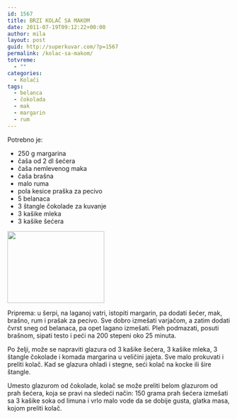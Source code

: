 ```yaml
---
id: 1567
title: BRZI KOLAČ SA MAKOM
date: 2011-07-19T09:12:22+00:00
author: mila
layout: post
guid: http://superkuvar.com/?p=1567
permalink: /kolac-sa-makom/
totvreme:
  - ""
categories:
  - Kolači
tags:
  - belanca
  - čokolada
  - mak
  - margarin
  - rum
---
```

Potrebno je:

  * 250 g margarina
  * čaša od 2 dl šećera
  * čaša nemlevenog maka
  * čaša brašna
  * malo ruma
  * pola kesice praška za pecivo
  * 5 belanaca
  * 3 štangle čokolade za kuvanje
  * 3 kašike mleka
  * 3 kašike šećera

<img class="alignnone size-full wp-image-1568" title="kolacsmakom" src="//superkuvar.com/wp-content/uploads/2011/07/kolacsmakom-e1311066255829.jpg" alt="" width="219" height="162" /> 

Priprema: u šerpi, na laganoj vatri, istopiti margarin, pa dodati šećer, mak, brašno, rum i prašak za pecivo. Sve dobro izmešati varjačom, a zatim dodati čvrst sneg od belanaca, pa opet lagano izmešati. Pleh podmazati, posuti brašnom, sipati testo i peći na 200 stepeni oko 25 minuta.

Po želji, može se napraviti glazura od 3 kašike šećera, 3 kašike mleka, 3 štangle čokolade i komada margarina u veličini jajeta. Sve malo prokuvati i preliti kolač. Kad se glazura ohladi i stegne, seći kolač na kocke ili šire štangle.

Umesto glazurom od čokolade, kolač se može preliti belom glazurom od prah šećera, koja se pravi na sledeći način: 150 grama prah šećera izmešati sa 3 kašike soka od limuna i vrlo malo vode da se dobije gusta, glatka masa, kojom preliti kolač.